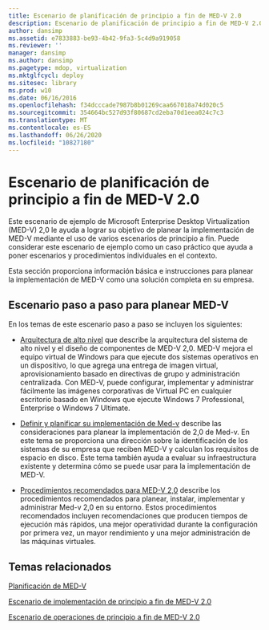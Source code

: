 ```yaml
---
title: Escenario de planificación de principio a fin de MED-V 2.0
description: Escenario de planificación de principio a fin de MED-V 2.0
author: dansimp
ms.assetid: e7833883-be93-4b42-9fa3-5c4d9a919058
ms.reviewer: ''
manager: dansimp
ms.author: dansimp
ms.pagetype: mdop, virtualization
ms.mktglfcycl: deploy
ms.sitesec: library
ms.prod: w10
ms.date: 06/16/2016
ms.openlocfilehash: f34dcccade7987b8b01269caa667018a74d020c5
ms.sourcegitcommit: 354664bc527d93f80687cd2eba70d1eea024c7c3
ms.translationtype: MT
ms.contentlocale: es-ES
ms.lasthandoff: 06/26/2020
ms.locfileid: "10827180"
---
```

# Escenario de planificación de principio a fin de MED-V 2.0


Este escenario de ejemplo de Microsoft Enterprise Desktop Virtualization (MED-V) 2,0 le ayuda a lograr su objetivo de planear la implementación de MED-V mediante el uso de varios escenarios de principio a fin. Puede considerar este escenario de ejemplo como un caso práctico que ayuda a poner escenarios y procedimientos individuales en el contexto.

Esta sección proporciona información básica e instrucciones para planear la implementación de MED-V como una solución completa en su empresa.

## Escenario paso a paso para planear MED-V


En los temas de este escenario paso a paso se incluyen los siguientes:

-   [Arquitectura de alto nivel](high-level-architecturemedv2.md) que describe la arquitectura del sistema de alto nivel y el diseño de componentes de MED-V 2,0. MED-V mejora el equipo virtual de Windows para que ejecute dos sistemas operativos en un dispositivo, lo que agrega una entrega de imagen virtual, aprovisionamiento basado en directivas de grupo y administración centralizada. Con MED-V, puede configurar, implementar y administrar fácilmente las imágenes corporativas de Virtual PC en cualquier escritorio basado en Windows que ejecute Windows 7 Professional, Enterprise o Windows 7 Ultimate.

-   [Definir y planificar su implementación de Med-v](define-and-plan-your-med-v-deployment.md) describe las consideraciones para planear la implementación de 2,0 de Med-v. En este tema se proporciona una dirección sobre la identificación de los sistemas de su empresa que reciben MED-V y calculan los requisitos de espacio en disco. Este tema también ayuda a evaluar su infraestructura existente y determina cómo se puede usar para la implementación de MED-V.

-   [Procedimientos recomendados para MED-V 2,0](med-v-20-best-practices.md) describe los procedimientos recomendados para planear, instalar, implementar y administrar Med-v 2,0 en su entorno. Estos procedimientos recomendados incluyen recomendaciones que producen tiempos de ejecución más rápidos, una mejor operatividad durante la configuración por primera vez, un mayor rendimiento y una mejor administración de las máquinas virtuales.

## Temas relacionados


[Planificación de MED-V](planning-for-med-v.md)

[Escenario de implementación de principio a fin de MED-V 2.0](end-to-end-deployment-scenario-for-med-v-20.md)

[Escenario de operaciones de principio a fin de MED-V 2.0](end-to-end-operations-scenario-for-med-v-20.md)

 

 





